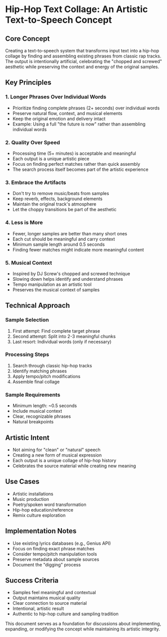 # Hip-Hop Text Collage: An Artistic Text-to-Speech Concept

## Core Concept
Creating a text-to-speech system that transforms input text into a hip-hop collage by finding and assembling existing phrases from classic rap tracks. The output is intentionally artificial, celebrating the "chopped and screwed" aesthetic while preserving the context and energy of the original samples.

## Key Principles

### 1. Longer Phrases Over Individual Words
- Prioritize finding complete phrases (2+ seconds) over individual words
- Preserve natural flow, context, and musical elements
- Keep the original emotion and delivery intact
- Example: Using a full "the future is now" rather than assembling individual words

### 2. Quality Over Speed
- Processing time (5+ minutes) is acceptable and meaningful
- Each output is a unique artistic piece
- Focus on finding perfect matches rather than quick assembly
- The search process itself becomes part of the artistic experience

### 3. Embrace the Artifacts
- Don't try to remove music/beats from samples
- Keep reverb, effects, background elements
- Maintain the original track's atmosphere
- Let the choppy transitions be part of the aesthetic

### 4. Less is More
- Fewer, longer samples are better than many short ones
- Each cut should be meaningful and carry context
- Minimum sample length around 0.5 seconds
- Finding fewer matches might indicate more meaningful content

### 5. Musical Context
- Inspired by DJ Screw's chopped and screwed technique
- Slowing down helps identify and understand phrases
- Tempo manipulation as an artistic tool
- Preserves the musical context of samples

## Technical Approach

### Sample Selection
1. First attempt: Find complete target phrase
2. Second attempt: Split into 2-3 meaningful chunks
3. Last resort: Individual words (only if necessary)

### Processing Steps
1. Search through classic hip-hop tracks
2. Identify matching phrases
3. Apply tempo/pitch modifications
4. Assemble final collage

### Sample Requirements
- Minimum length: ~0.5 seconds
- Include musical context
- Clear, recognizable phrases
- Natural breakpoints

## Artistic Intent
- Not aiming for "clean" or "natural" speech
- Creating a new form of musical expression
- Each output is a unique collage of hip-hop history
- Celebrates the source material while creating new meaning

## Use Cases
- Artistic installations
- Music production
- Poetry/spoken word transformation
- Hip-hop education/reference
- Remix culture exploration

## Implementation Notes
- Use existing lyrics databases (e.g., Genius API)
- Focus on finding exact phrase matches
- Consider tempo/pitch manipulation tools
- Preserve metadata about sample sources
- Document the "digging" process

## Success Criteria
- Samples feel meaningful and contextual
- Output maintains musical quality
- Clear connection to source material
- Intentional, artistic result
- Authentic to hip-hop culture and sampling tradition

This document serves as a foundation for discussions about implementing, expanding, or modifying the concept while maintaining its artistic integrity.
